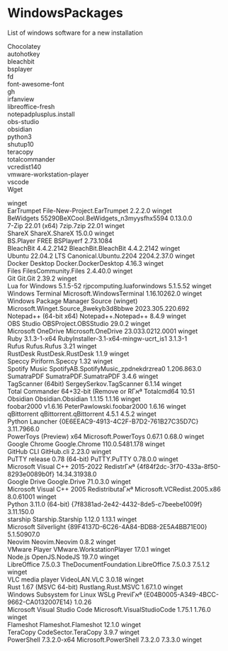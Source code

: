 # WindowsPackages
List of windows software for a new installation

Chocolatey  
autohotkey  
bleachbit  
bsplayer  
fd  
font-awesome-font  
gh  
irfanview  
libreoffice-fresh  
notepadplusplus.install  
obs-studio  
obsidian  
python3  
shutup10  
teracopy  
totalcommander  
vcredist140  
vmware-workstation-player  
vscode  
Wget  


winget  
EarTrumpet                              File-New-Project.EarTrumpet                 2.2.2.0                      winget  
BeWidgets                               55290BeXCool.BeWidgets_n3myysfhx5594        0.13.0.0                       
7-Zip 22.01 (x64)                       7zip.7zip                                   22.01                        winget  
ShareX                                  ShareX.ShareX                               15.0.0                       winget  
BS.Player FREE                          BSPlayerf                                   2.73.1084                      
BleachBit 4.4.2.2142                    BleachBit.BleachBit                         4.4.2.2142                   winget  
Ubuntu 22.04.2 LTS                      Canonical.Ubuntu.2204                       2204.2.37.0                  winget  
Docker Desktop                          Docker.DockerDesktop                        4.16.3                       winget  
Files                                   FilesCommunity.Files                        2.4.40.0                     winget  
Git                                     Git.Git                                     2.39.2                       winget  
Lua for Windows 5.1.5-52                rjpcomputing.luaforwindows                  5.1.5.52                     winget  
Windows Terminal                        Microsoft.WindowsTerminal                   1.16.10262.0                 winget  
Windows Package Manager Source (winget) Microsoft.Winget.Source_8wekyb3d8bbwe       2023.305.220.692               
Notepad++ (64-bit x64)                  Notepad++.Notepad++                         8.4.9                        winget  
OBS Studio                              OBSProject.OBSStudio                        29.0.2                       winget  
Microsoft OneDrive                      Microsoft.OneDrive                          23.033.0212.0001             winget  
Ruby 3.1.3-1-x64                        RubyInstaller-3.1-x64-mingw-ucrt_is1        3.1.3-1                        
Rufus                                   Rufus.Rufus                                 3.21                         winget  
RustDesk                                RustDesk.RustDesk                           1.1.9                        winget  
Speccy                                  Piriform.Speccy                             1.32                         winget  
Spotify Music                           SpotifyAB.SpotifyMusic_zpdnekdrzrea0        1.206.863.0                    
SumatraPDF                              SumatraPDF.SumatraPDF                       3.4.6                        winget  
TagScanner (64bit)                      SergeySerkov.TagScanner                     6.1.14                       winget  
Total Commander 64+32-bit (Remove or RΓאª Totalcmd64                                  10.51                          
Obsidian                                Obsidian.Obsidian                           1.1.15             1.1.16    winget  
foobar2000 v1.6.16                      PeterPawlowski.foobar2000                   1.6.16                       winget  
qBittorrent                             qBittorrent.qBittorrent                     4.5.1              4.5.2     winget  
Python Launcher                         {0E6EEAC9-4913-4C2F-B7D2-761B27C35D7C}      3.11.7966.0                    
PowerToys (Preview) x64                 Microsoft.PowerToys                         0.67.1             0.68.0    winget  
Google Chrome                           Google.Chrome                               110.0.5481.178               winget  
GitHub CLI                              GitHub.cli                                  2.23.0                       winget  
PuTTY release 0.78 (64-bit)             PuTTY.PuTTY                                 0.78.0.0                     winget  
Microsoft Visual C++ 2015-2022 RedistrΓאª {4f84f2dc-3f70-433a-8f50-8293e0089b0f}      14.34.31938.0                  
Google Drive                            Google.Drive                                71.0.3.0                     winget  
Microsoft Visual C++ 2005 RedistributaΓאª Microsoft.VCRedist.2005.x86                 8.0.61001                    winget  
Python 3.11.0 (64-bit)                  {7f8381ad-2e42-4432-8de5-c7beebe1009f}      3.11.150.0                     
starship                                Starship.Starship                           1.12.0             1.13.1    winget  
Microsoft Silverlight                   {89F4137D-6C26-4A84-BDB8-2E5A4BB71E00}      5.1.50907.0                    
Neovim                                  Neovim.Neovim                               0.8.2                        winget  
VMware Player                           VMware.WorkstationPlayer                    17.0.1                       winget  
Node.js                                 OpenJS.NodeJS                               19.7.0                       winget  
LibreOffice 7.5.0.3                     TheDocumentFoundation.LibreOffice           7.5.0.3            7.5.1.2   winget  
VLC media player                        VideoLAN.VLC                                3.0.18                       winget  
Rust 1.67 (MSVC 64-bit)                 Rustlang.Rust.MSVC                          1.67.1.0                     winget  
Windows Subsystem for Linux WSLg PreviΓאª {E04B0005-A349-4BCC-9662-CA0132007E14}      1.0.26                         
Microsoft Visual Studio Code            Microsoft.VisualStudioCode                  1.75.1             1.76.0    winget  
Flameshot                               Flameshot.Flameshot                         12.1.0                       winget  
TeraCopy                                CodeSector.TeraCopy                         3.9.7                        winget  
PowerShell 7.3.2.0-x64                  Microsoft.PowerShell                        7.3.2.0            7.3.3.0   winget  
